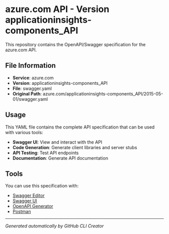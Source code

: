 # azure.com API - Version applicationinsights-components_API

This repository contains the OpenAPI/Swagger specification for the azure.com API.

## File Information

- **Service**: azure.com
- **Version**: applicationinsights-components_API
- **File**: swagger.yaml
- **Original Path**: azure.com/applicationinsights-components_API/2015-05-01/swagger.yaml

## Usage

This YAML file contains the complete API specification that can be used with various tools:

- **Swagger UI**: View and interact with the API
- **Code Generation**: Generate client libraries and server stubs
- **API Testing**: Test API endpoints
- **Documentation**: Generate API documentation

## Tools

You can use this specification with:

- [Swagger Editor](https://editor.swagger.io/)
- [Swagger UI](https://swagger.io/tools/swagger-ui/)
- [OpenAPI Generator](https://openapi-generator.tech/)
- [Postman](https://www.postman.com/)

---

*Generated automatically by GitHub CLI Creator*
